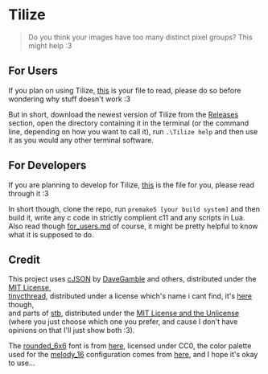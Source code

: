 # Tilize

> Do you think your images have too many distinct pixel groups? This might help :3

## For Users

If you plan on using Tilize, [this](for_users.md) is your file to read, please do so before wondering why stuff doesn't work :3

But in short, download the newest version of Tilize from the [Releases](https://github.com/IOKG04/Tilize/releases) section,
open the directory containing it in the terminal (or the command line, depending on how you want to call it),
run `.\Tilize help` and then use it as you would any other terminal software.

## For Developers

If you are planning to develop for Tilize, [this](for_devs.md) is the file for you, please read through it :3

In short though, clone the repo, run `premake5 [your build system]` and then build it,
write any c code in strictly complient c11 and any scripts in Lua.  
Also read though [for_users.md](for_users.md) of course, it might be pretty helpful to know what it is supposed to do.

## Credit

This project uses [cJSON](https://github.com/DaveGamble/cJSON) by [DaveGamble](https://github.com/DaveGamble) and others, distributed under the [MIT License](https://github.com/DaveGamble/cJSON/blob/master/LICENSE),  
[tinycthread](https://github.com/tinycthread/tinycthread), distributed under a license which's name i cant find, it's [here](https://github.com/tinycthread/tinycthread/blob/master/README.txt) though,  
and parts of [stb](https://github.com/nothings/stb), distributed under the [MIT License and the Unlicense](https://github.com/nothings/stb/blob/master/LICENSE) (where you just choose which one you prefer, and cause I don't have opinions on that I'll just show both :3).

The [rounded_6x6](resources/round_6x6.png) font is from [here](https://frostyfreeze.itch.io/pixel-bitmap-fonts-png-xml), licensed under CC0,
the color palette used for the [melody_16](resources/melody_16.json) configuration comes from [here](https://lospec.com/palette-list/melody-16), and I hope it's okay to use...

